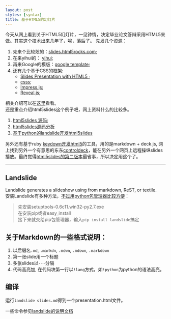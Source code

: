 ```yaml
---
layout: post
styles: [syntax]
title: 基于HTML5的幻灯片
---
```


今天从网上看到关于HTML5幻灯片，一见钟情，决定毕业论文答辩采用HTML5来做。其实这个技术出来几年了，唉，落后了。
先发几个资源：
   
1. 先来个比较炫的：[slides.html5rocks.com](http://slides.html5rocks.com/#landing-slide "HTML5");  
1. 在来yihui的：		[yihui](http://slides.html5rocks.com/#landing-slide "HTML5");   
1. 再来Google的模版：[google template](http://html5slides.googlecode.com/svn/trunk/template/index.html#1 "HTML5");  
1. 还有几个基于CSS的框架:
    - [Slides Presentation with HTML5 ](https://github.com/briancavalier/slides "HTML5");
    - [csss](https://github.com/LeaVerou/CSSS "HTML5");
    - [Impress.js](http://www.oschina.net/p/impress-js "HTML5");
    - [Reveal.js](http://www.oschina.net/p/reveal-js "HTML5");
		
相关介绍可以在[这里](http://en.wikipedia.org/wiki/Web-based_slideshow)看看。  
还是重点介绍html5slides这个例子吧，网上资料什么的比较多。   
1. [html5slides 源码](https://code.google.com/p/html5slides/);  
1. [html5slides源码分析](http://firerails.diandian.com/post/2012-04-03/google-html5slides-source )   
1. [基于python的landslide开发html5slides](https://github.com/adamzap/landslide)

另外还有基于ruby [keydown开发html5](http://infews.github.com/keydown/)的工具，用的是markdown + deck.js, 网上找到另外一个有意思的东东[controldeck](http://controldeck.aws.af.cm/)，能在另外一个网页上远程操纵slides播放。最终觉得[html5slides的第二版本](http://io-2012-slides.googlecode.com/git/template.html#1)最省事，所以决定用这个了。

* * * * *
## Landslide

Landslide generates a slideshow using from markdown, ReST, or textile.  
安装Landslide有多种方法，[不过用python包管理器比较方便](http://www.cnblogs.com/jiekk/archive/2012/03/29/2423602.html)：     
> 先安装setuptools-0.6c11.win32-py2.7.exe   
> 在安装pip或者easy_install  
> 接下来就交给pip包管理器，输入`pip install landslide`搞定    

## 关于Markdown的一些格式说明：

1. 以后缀名`.md`, `.markdn`, `.mdwn`, `.mdown`, `.markdown`   
1. 第一张slide用一个标题  
1. 多张slides以`---`分隔   
1. 代码高亮加, 在代码块第一行以`!lang`方式，如`!python`为python的语法高亮。

## 编译

运行`landslide slides.md`得到一个presentation.html文件。

一些命令参见[landslide的说明文档](https://github.com/adamzap/landslide)